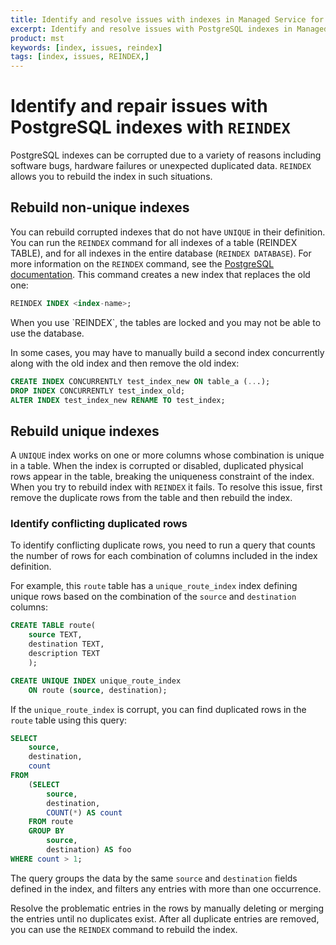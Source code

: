 ```yaml
---
title: Identify and resolve issues with indexes in Managed Service for TimescaleDB
excerpt: Identify and resolve issues with PostgreSQL indexes in Managed Service for TimescaleDB
product: mst
keywords: [index, issues, reindex]
tags: [index, issues, REINDEX,]
---
```


# Identify and repair issues with PostgreSQL indexes with `REINDEX`

PostgreSQL indexes can be corrupted due to a variety of reasons including
software bugs, hardware failures or unexpected duplicated data. `REINDEX` allows
you to rebuild the index in such situations.

## Rebuild non-unique indexes

You can rebuild corrupted indexes that do not have `UNIQUE` in their definition.
You can run the `REINDEX` command for all indexes of a table (REINDEX TABLE),
and for all indexes in the entire database (`REINDEX DATABASE`).
For more information on the `REINDEX` command, see the [PostgreSQL documentation][postgres-docs].
This  command creates a new index that replaces the old one:

```sql
REINDEX INDEX <index-name>;
```

<highlight type="note">
When you use `REINDEX`, the tables are locked and you may not be able to use the
database.
</highlight>

In some cases, you may have to manually build a second index concurrently
along with the old index and then remove the old index:

```sql
CREATE INDEX CONCURRENTLY test_index_new ON table_a (...);
DROP INDEX CONCURRENTLY test_index_old;
ALTER INDEX test_index_new RENAME TO test_index;
```

## Rebuild unique indexes

A `UNIQUE` index works on one or more columns whose combination is unique
in a table. When the index is corrupted or disabled, duplicated
physical rows appear in the table, breaking the uniqueness constraint of the
index. When you try to rebuild index with `REINDEX` it fails.
To resolve this issue, first remove the duplicate rows from the table and then
rebuild the index.

### Identify conflicting duplicated rows

To identify conflicting duplicate rows, you need to run a query that counts the
number of rows for each combination of columns included in the index definition.

For example, this `route` table has a `unique_route_index` index defining
unique rows based on the combination of the `source` and `destination` columns:

```sql
CREATE TABLE route(
    source TEXT,
    destination TEXT,
    description TEXT
    );

CREATE UNIQUE INDEX unique_route_index
    ON route (source, destination);
```

If the `unique_route_index` is corrupt, you can find duplicated rows in the
`route` table using this query:

```sql
SELECT
    source,
    destination,
    count
FROM
    (SELECT
        source,
        destination,
        COUNT(*) AS count
    FROM route
    GROUP BY
        source,
        destination) AS foo
WHERE count > 1;
```

The query groups the data by the same `source` and `destination` fields defined
in the index, and filters any entries with more than one occurrence.

Resolve the problematic entries in the rows by manually deleting or merging the
entries until no duplicates exist. After all duplicate entries are removed, you
can use the `REINDEX` command to rebuild the index.

[postgres-docs]: https://www.postgresql.org/docs/current/sql-reindex.html